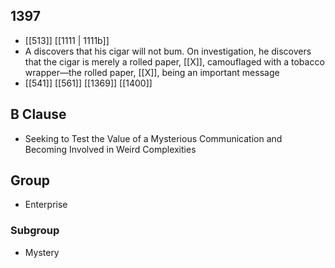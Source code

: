 ## 1397
- [[513]] [[1111 | 1111b]] 
- A discovers that his cigar will not bum. On investigation, he discovers that the cigar is merely a rolled paper, [[X]], camouflaged with a tobacco wrapper—the rolled paper, [[X]], being an important message
- [[541]] [[561]] [[1369]] [[1400]] 

## B Clause
- Seeking to Test the Value of a Mysterious Communication and Becoming Involved in Weird Complexities

## Group
- Enterprise

### Subgroup
- Mystery

